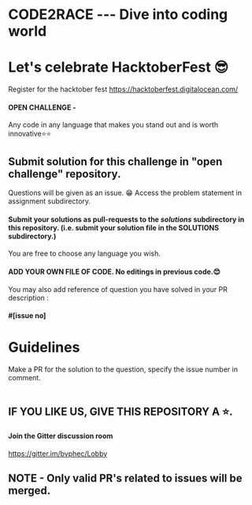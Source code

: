 # CODE2RACE --- Dive into coding world 
# Let's celebrate HacktoberFest 😎
Register for the hacktober fest https://hacktoberfest.digitalocean.com/

#### OPEN CHALLENGE - 
Any code in any language that makes you stand out and is worth innovative⭐⭐
## Submit solution for this challenge in "open challenge" repository.


 Questions will be given as an issue. 😁
Access the problem statement in assignment subdirectory.


#### Submit your solutions as pull-requests to the *solutions* subdirectory in this repository. (i.e. submit your solution file in the SOLUTIONS subdirectory.)
You are free to choose any language you wish. <br> 
#### ADD YOUR OWN FILE OF CODE. No editings in previous code.😊
You may also add reference of question you have solved in your PR description : 
####  #[issue no] 

Guidelines
==========

Make a PR for the solution to the question, specify the issue number in comment.
<br><br>

## IF YOU LIKE US, GIVE THIS REPOSITORY A ⭐.
#### Join the Gitter discussion room  <br>
https://gitter.im/bvphec/Lobby

## NOTE - Only valid PR's related to issues will be merged.
